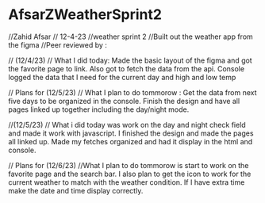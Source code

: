 # AfsarZWeatherSprint2
//Zahid Afsar
// 12-4-23
//weather sprint 2
//Built out the weather app from the figma
//Peer reviewed by :

// (12/4/23)
// What I did today: Made the basic layout of the figma and got the favorite page to link. Also got to fetch the data from the api. Console logged the data that I need for the current day and high and low temp

// Plans for (12/5/23)
// What I plan to do tommorow : Get the data from next five days to be organized in the console. Finish the design and have all pages linked up together including the day/night mode.


//(12/5/23)
// What i did today was work on the day and night check field and made it work with javascript. I finished the design and made the pages all linked up. Made my fetches organized and had it display in the html and console.

// Plans for (12/6/23) 
//What I plan to do tommorow is start to work on the favorite page and the search bar. I also plan to get the icon to work for the current weather to match with the weather condition. If I have extra time make the date and time display correctly.